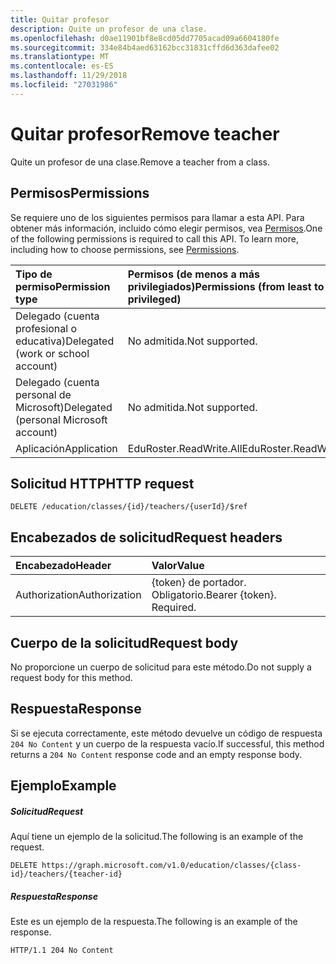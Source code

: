 ```yaml
---
title: Quitar profesor
description: Quite un profesor de una clase.
ms.openlocfilehash: d0ae11901bf8e8cd05dd7705acad09a6604180fe
ms.sourcegitcommit: 334e84b4aed63162bcc31831cffd6d363dafee02
ms.translationtype: MT
ms.contentlocale: es-ES
ms.lasthandoff: 11/29/2018
ms.locfileid: "27031986"
---
```

# <a name="remove-teacher"></a><span data-ttu-id="14257-103">Quitar profesor</span><span class="sxs-lookup"><span data-stu-id="14257-103">Remove teacher</span></span>

<span data-ttu-id="14257-104">Quite un profesor de una clase.</span><span class="sxs-lookup"><span data-stu-id="14257-104">Remove a teacher from a class.</span></span>

## <a name="permissions"></a><span data-ttu-id="14257-105">Permisos</span><span class="sxs-lookup"><span data-stu-id="14257-105">Permissions</span></span>
<span data-ttu-id="14257-p101">Se requiere uno de los siguientes permisos para llamar a esta API. Para obtener más información, incluido cómo elegir permisos, vea [Permisos](/graph/permissions-reference).</span><span class="sxs-lookup"><span data-stu-id="14257-p101">One of the following permissions is required to call this API. To learn more, including how to choose permissions, see [Permissions](/graph/permissions-reference).</span></span>

|<span data-ttu-id="14257-108">Tipo de permiso</span><span class="sxs-lookup"><span data-stu-id="14257-108">Permission type</span></span>      | <span data-ttu-id="14257-109">Permisos (de menos a más privilegiados)</span><span class="sxs-lookup"><span data-stu-id="14257-109">Permissions (from least to most privileged)</span></span>              |
|:--------------------|:---------------------------------------------------------|
|<span data-ttu-id="14257-110">Delegado (cuenta profesional o educativa)</span><span class="sxs-lookup"><span data-stu-id="14257-110">Delegated (work or school account)</span></span> |  <span data-ttu-id="14257-111">No admitida.</span><span class="sxs-lookup"><span data-stu-id="14257-111">Not supported.</span></span>  |
|<span data-ttu-id="14257-112">Delegado (cuenta personal de Microsoft)</span><span class="sxs-lookup"><span data-stu-id="14257-112">Delegated (personal Microsoft account)</span></span> |  <span data-ttu-id="14257-113">No admitida.</span><span class="sxs-lookup"><span data-stu-id="14257-113">Not supported.</span></span>  |
|<span data-ttu-id="14257-114">Aplicación</span><span class="sxs-lookup"><span data-stu-id="14257-114">Application</span></span> | <span data-ttu-id="14257-115">EduRoster.ReadWrite.All</span><span class="sxs-lookup"><span data-stu-id="14257-115">EduRoster.ReadWrite.All</span></span> | 

## <a name="http-request"></a><span data-ttu-id="14257-116">Solicitud HTTP</span><span class="sxs-lookup"><span data-stu-id="14257-116">HTTP request</span></span>
<!-- { "blockType": "ignored" } -->
```http
DELETE /education/classes/{id}/teachers/{userId}/$ref
```
## <a name="request-headers"></a><span data-ttu-id="14257-117">Encabezados de solicitud</span><span class="sxs-lookup"><span data-stu-id="14257-117">Request headers</span></span>
| <span data-ttu-id="14257-118">Encabezado</span><span class="sxs-lookup"><span data-stu-id="14257-118">Header</span></span>       | <span data-ttu-id="14257-119">Valor</span><span class="sxs-lookup"><span data-stu-id="14257-119">Value</span></span> |
|:---------------|:--------|
| <span data-ttu-id="14257-120">Authorization</span><span class="sxs-lookup"><span data-stu-id="14257-120">Authorization</span></span>  | <span data-ttu-id="14257-p102">{token} de portador. Obligatorio.</span><span class="sxs-lookup"><span data-stu-id="14257-p102">Bearer {token}. Required.</span></span>  |

## <a name="request-body"></a><span data-ttu-id="14257-123">Cuerpo de la solicitud</span><span class="sxs-lookup"><span data-stu-id="14257-123">Request body</span></span>
<span data-ttu-id="14257-124">No proporcione un cuerpo de solicitud para este método.</span><span class="sxs-lookup"><span data-stu-id="14257-124">Do not supply a request body for this method.</span></span>


## <a name="response"></a><span data-ttu-id="14257-125">Respuesta</span><span class="sxs-lookup"><span data-stu-id="14257-125">Response</span></span>
<span data-ttu-id="14257-126">Si se ejecuta correctamente, este método devuelve un código de respuesta `204 No Content` y un cuerpo de la respuesta vacío.</span><span class="sxs-lookup"><span data-stu-id="14257-126">If successful, this method returns a `204 No Content` response code and an empty response body.</span></span>

## <a name="example"></a><span data-ttu-id="14257-127">Ejemplo</span><span class="sxs-lookup"><span data-stu-id="14257-127">Example</span></span>
##### <a name="request"></a><span data-ttu-id="14257-128">Solicitud</span><span class="sxs-lookup"><span data-stu-id="14257-128">Request</span></span>
<span data-ttu-id="14257-129">Aquí tiene un ejemplo de la solicitud.</span><span class="sxs-lookup"><span data-stu-id="14257-129">The following is an example of the request.</span></span>
<!-- {
  "blockType": "request",
  "name": "create_educationclass_from_educationschool"
}-->
```http
DELETE https://graph.microsoft.com/v1.0/education/classes/{class-id}/teachers/{teacher-id}
```

##### <a name="response"></a><span data-ttu-id="14257-130">Respuesta</span><span class="sxs-lookup"><span data-stu-id="14257-130">Response</span></span>
<span data-ttu-id="14257-131">Este es un ejemplo de la respuesta.</span><span class="sxs-lookup"><span data-stu-id="14257-131">The following is an example of the response.</span></span> 
<!-- {
  "blockType": "response",
  "truncated": true,
  "@odata.type": "microsoft.graph.educationClass"
} -->
```http
HTTP/1.1 204 No Content
```

<!-- uuid: 8fcb5dbc-d5aa-4681-8e31-b001d5168d79
2015-10-25 14:57:30 UTC -->
<!-- {
  "type": "#page.annotation",
  "description": "Create educationClass",
  "keywords": "",
  "section": "documentation",
  "tocPath": ""
}-->
